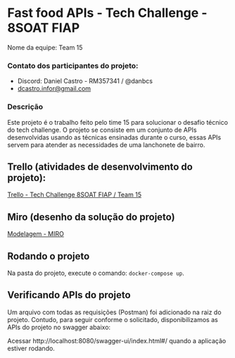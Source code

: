 # Fast food APIs - Tech Challenge - 8SOAT FIAP

Nome da equipe: Team 15

### Contato dos participantes do projeto: 

- Discord: Daniel Castro - RM357341 / @danbcs
- dcastro.infor@gmail.com

### Descrição

Este projeto é o trabalho feito pelo time 15 para solucionar o desafio técnico do tech challenge. O projeto se consiste em um conjunto de APIs desenvolvidas usando as técnicas ensinadas durante o curso, essas APIs servem para atender as necessidades de uma lanchonete de bairro.

## Trello (atividades de desenvolvimento do projeto):
[Trello - Tech Challenge 8SOAT FIAP / Team 15](https://trello.com/b/RRTCdSx4/8soat-time-15)

## Miro (desenho da solução do projeto)
[Modelagem - MIRO](https://miro.com/app/board/uXjVK5Fs-r0=/)

## Rodando o projeto

Na pasta do projeto, execute o comando: `docker-compose up`.

## Verificando APIs do projeto

Um arquivo com todas as requisições (Postman) foi adicionado na raiz do projeto. Contudo, para seguir conforme o solicitado, disponibilizamos as APIs do projeto no swagger abaixo:

Acessar http://localhost:8080/swagger-ui/index.html#/ quando a aplicação estiver rodando.

